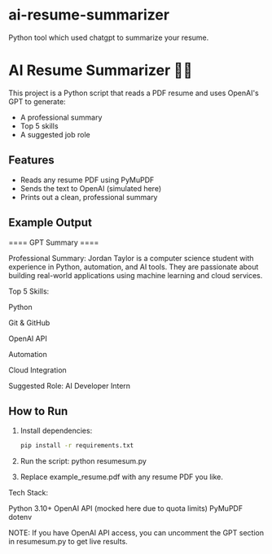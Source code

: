 # ai-resume-summarizer
Python tool which used chatgpt to summarize your resume.

# AI Resume Summarizer 🧠📄

This project is a Python script that reads a PDF resume and uses OpenAI's GPT to generate:
- A professional summary
- Top 5 skills
- A suggested job role

## Features
- Reads any resume PDF using PyMuPDF
- Sends the text to OpenAI (simulated here)
- Prints out a clean, professional summary

## Example Output

==== GPT Summary ====

Professional Summary:
Jordan Taylor is a computer science student with experience in Python, automation, and AI tools. They are passionate about building real-world applications using machine learning and cloud services.

Top 5 Skills:

Python

Git & GitHub

OpenAI API

Automation

Cloud Integration

Suggested Role:
AI Developer Intern


## How to Run

1. Install dependencies:
   ```bash
   pip install -r requirements.txt

2. Run the script:
   python resumesum.py

4. Replace example_resume.pdf with any resume PDF you like.

Tech Stack:

Python 3.10+
OpenAI API (mocked here due to quota limits)
PyMuPDF
dotenv

NOTE: If you have OpenAI API access, you can uncomment the GPT section in resumesum.py to get live results.

